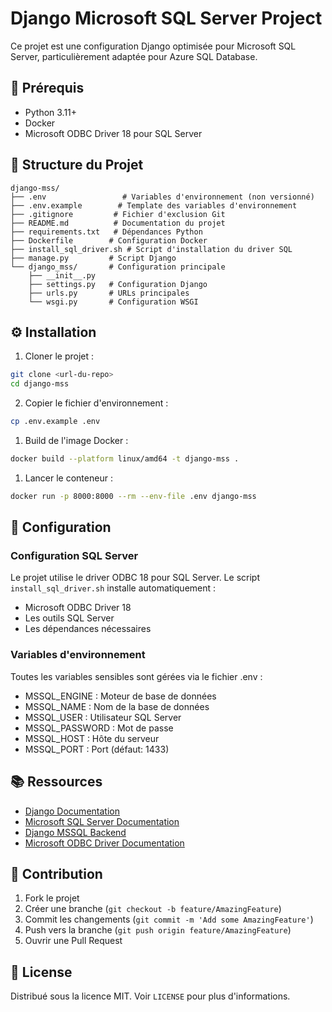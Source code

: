 # Django Microsoft SQL Server Project

Ce projet est une configuration Django optimisée pour Microsoft SQL Server, particulièrement adaptée pour Azure SQL Database.

## 🚀 Prérequis

- Python 3.11+
- Docker
- Microsoft ODBC Driver 18 pour SQL Server

## 📁 Structure du Projet

```
django-mss/
├── .env                 # Variables d'environnement (non versionné)
├── .env.example        # Template des variables d'environnement
├── .gitignore         # Fichier d'exclusion Git
├── README.md          # Documentation du projet
├── requirements.txt   # Dépendances Python
├── Dockerfile        # Configuration Docker
├── install_sql_driver.sh # Script d'installation du driver SQL
├── manage.py         # Script Django
└── django_mss/       # Configuration principale
    ├── __init__.py
    ├── settings.py   # Configuration Django
    ├── urls.py       # URLs principales
    └── wsgi.py       # Configuration WSGI
```

## ⚙️ Installation

1. Cloner le projet :
```bash
git clone <url-du-repo>
cd django-mss
```

2. Copier le fichier d'environnement :
```bash
cp .env.example .env
```


1. Build de l'image Docker :
```bash
docker build --platform linux/amd64 -t django-mss .
```

1. Lancer le conteneur :
```bash
docker run -p 8000:8000 --rm --env-file .env django-mss
```

## 🔧 Configuration

### Configuration SQL Server
Le projet utilise le driver ODBC 18 pour SQL Server. Le script `install_sql_driver.sh` installe automatiquement :
- Microsoft ODBC Driver 18
- Les outils SQL Server
- Les dépendances nécessaires

### Variables d'environnement
Toutes les variables sensibles sont gérées via le fichier .env :
- MSSQL_ENGINE : Moteur de base de données
- MSSQL_NAME : Nom de la base de données
- MSSQL_USER : Utilisateur SQL Server
- MSSQL_PASSWORD : Mot de passe
- MSSQL_HOST : Hôte du serveur
- MSSQL_PORT : Port (défaut: 1433)

## 📚 Ressources

- [Django Documentation](https://docs.djangoproject.com/)
- [Microsoft SQL Server Documentation](https://docs.microsoft.com/fr-fr/sql/)
- [Django MSSQL Backend](https://pypi.org/project/django-mssql-backend/)
- [Microsoft ODBC Driver Documentation](https://docs.microsoft.com/fr-fr/sql/connect/odbc/microsoft-odbc-driver-for-sql-server)

## 🤝 Contribution

1. Fork le projet
2. Créer une branche (`git checkout -b feature/AmazingFeature`)
3. Commit les changements (`git commit -m 'Add some AmazingFeature'`)
4. Push vers la branche (`git push origin feature/AmazingFeature`)
5. Ouvrir une Pull Request

## 📝 License

Distribué sous la licence MIT. Voir `LICENSE` pour plus d'informations. 